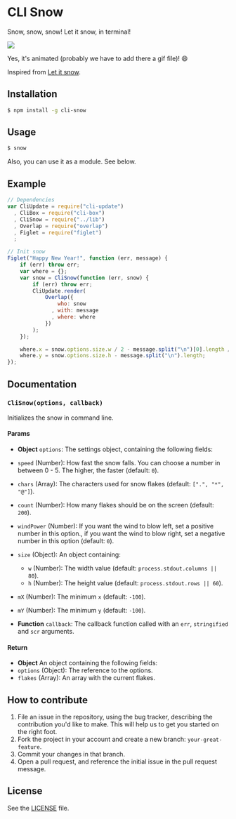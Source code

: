 CLI Snow
========
Snow, snow, snow! Let it snow, in terminal!

![](http://i.imgur.com/XwcGZsn.gif)

Yes, it's animated (probably we have to add there a gif file)! :smile:

Inspired from [Let it snow](https://github.com/peachananr/let_it_snow).

## Installation

```sh
$ npm install -g cli-snow
```

## Usage

```sh
$ snow
```

Also, you can use it as a module. See below.

## Example
```js
// Dependencies
var CliUpdate = require("cli-update")
  , CliBox = require("cli-box")
  , CliSnow = require("../lib")
  , Overlap = require("overlap")
  , Figlet = require("figlet")
  ;

// Init snow
Figlet("Happy New Year!", function (err, message) {
    if (err) throw err;
    var where = {};
    var snow = CliSnow(function (err, snow) {
        if (err) throw err;
        CliUpdate.render(
            Overlap({
                who: snow
              , with: message
              , where: where
            })
        );
    });

    where.x = snow.options.size.w / 2 - message.split("\n")[0].length / 2;
    where.y = snow.options.size.h - message.split("\n").length;
});
```

## Documentation
### `CliSnow(options, callback)`
Initializes the snow in command line.

#### Params
- **Object** `options`: The settings object, containing the following fields:
 - `speed` (Number): How fast the snow falls. You can choose a number in between 0 - 5. The higher, the faster (default: `0`).
 - `chars` (Array): The characters used for snow flakes (default: `[".", "*", "@"]`).
 - `count` (Number): How many flakes should be on the screen (default: `200`).
 - `windPower` (Number): If you want the wind to blow left, set a positive number in this option., if you want the wind to blow right, set a negative number in this option (default: `0`).
 - `size` (Object): An object containing:
   - `w` (Number): The width value (default: `process.stdout.columns || 80`).
   - `h` (Number): The height value (default: `process.stdout.rows || 60`).
 - `mX` (Number): The minimum `x` (default: `-100`).
 - `mY` (Number): The minimum `y` (default: `-100`).

- **Function** `callback`: The callback function called with an `err`, `stringified` and `scr` arguments.

#### Return
- **Object** An object containing the following fields:
 - `options` (Object): The reference to the options.
 - `flakes` (Array): An array with the current flakes.

## How to contribute
1. File an issue in the repository, using the bug tracker, describing the
   contribution you'd like to make. This will help us to get you started on the
   right foot.
2. Fork the project in your account and create a new branch:
   `your-great-feature`.
3. Commit your changes in that branch.
4. Open a pull request, and reference the initial issue in the pull request
   message.

## License
See the [LICENSE](./LICENSE) file.
